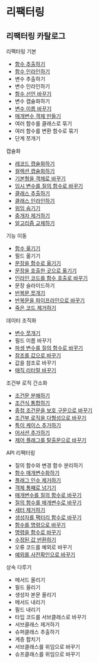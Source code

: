 # 리팩터링

## 리팩터링 카탈로그

리팩터링 기본

- [함수 추출하기](./catalogs/extract-function.md)
- [함수 인라인하기](./catalogs/inline-function.md)
- 변수 추출하기
- 변수 인라인하기
- [함수 선언 바꾸기](./catalogs/change-function-declaration.md)
- 변수 캡슐화하기
- [변수 이름 바꾸기](./catalogs/rename-variable.md)
- [매개변수 객체 만들기](./catalogs/introduce-parameter-object.md)
- 여러 함수를 클래스로 묶기
- 여러 함수를 변환 함수로 묶기
- 단계 쪼개기

캡슐화

- [레코드 캡슐화하기](./catalogs/encapsulate-record.md)
- [컬렉션 캡슐화하기](./catalogs/encapsulate-collection.md)
- [기본형을 객체로 바꾸기](./catalogs/replace-primitive-with-object.md)
- [임시 변수를 질의 함수로 바꾸기](./catalogs/replace-temp-with-query.md)
- [클래스 추출하기](./catalogs/extract-function.md)
- [클래스 인라인하기](./catalogs/inline-class.md)
- [위임 숨기기](./catalogs/hide-delegate.md)
- [중개자 제거하기](./catalogs/remove-intermediary.md)
- [알고리즘 교체하기](./catalogs/substitute-algorithm.md)

기능 이동

- [함수 옮기기](./catalogs/move-function.md)
- 필드 옮기기
- [문장을 함수로 옮기기](./catalogs/move-statements-into-function.md)
- [문장을 호출한 곳으로 옮기기](./catalogs/move-statements-to-callers.md)
- [인라인 코드를 함수 호출로 바꾸기](./catalogs/replace-inline-code-with-function-call.md)
- 문장 슬라이드하기
- [반복문 쪼개기](./catalogs/split-loop.md)
- [반복문을 파이프라인으로 바꾸기](./catalogs/replace-loop-with-pipeline.md)
- [죽은 코드 제거하기](./catalogs/remove-dead-code.md)

데이터 조직화

- [변수 쪼개기](./catalogs/split-variable.md)
- 필드 이름 바꾸기
- [파생 변수를 질의 함수로 바꾸기](./catalogs/replace-derived-variable-with-query.md)
- [참조를 값으로 바꾸기](./catalogs/change-reference-to-value.md)
- 값을 참조로 바꾸기
- [매직 리터럴 바꾸기](./catalogs/replace-magic-literal.md)

조건부 로직 간소화

- [조건문 분해하기](./catalogs/decompose-conditional.md)
- [조건식 통합하기](./catalogs/consolidate-conditional-expression.md)
- [중첩 조건문을 보호 구문으로 바꾸기](./catalogs/replace-nested-conditional-with-guard-clasuses.md)
- [조건부 로직을 다형성으로 바꾸기](replace-conditional-with-polymorphism.md)
- [특이 케이스 추가하기](./catalogs/introduce-special-case.md)
- [어서션 추가하기](./catalogs/introduce-assertion.md)
- [제어 플래그를 탈출문으로 바꾸기](./catalogs/replace-control-flag-with-break.md)

API 리팩터링

- 질의 함수와 변경 함수 분리하기
- [함수 매개변수화하기](./catalogs/parameterize-function.md)
- [플래그 인수 제거하기](./catalogs/remove-flag-argument.md)
- [객체 통째로 넘기기](./catalogs/preserve-whole-object.md)
- [매개변수를 질의 함수로 바꾸기](./catalogs/replace-parameter-with-query-function.md)
- [질의 함수를 매개변수로 바꾸기](./catalogs/replace-query-with-parameter.md)
- [세터 제거하기](./catalogs/remove-setting-method.md)
- [생성자를 팩터리 함수로 바꾸기](./catalogs/replace-constructor-with-factory-function.md)
- [함수를 명령으로 바꾸기](./catalogs/replace-function-with-command.md)
- [명령을 함수로 바꾸기](./catalogs/replace-command-with-function.md)
- [수정된 값 반환하기](./catalogs/return-modified-value.md)
- 오류 코드를 예외로 바꾸기
- [예외를 사전확인으로 바꾸기](./catalogs/replace-exception-handling-with-pre-checking.md)

상속 다루기

- 메서드 올리기
- 필드 올리기
- 생성자 본문 올리기
- 메서드 내리기
- 필드 내리기
- 타입 코드를 서브클래스로 바꾸기
- 서브클래스 제거하기
- 슈퍼클래스 추출하기
- 계층 합치기
- 서브클래스를 위임으로 바꾸기
- 슈프클래스를 위임으로 바꾸기
